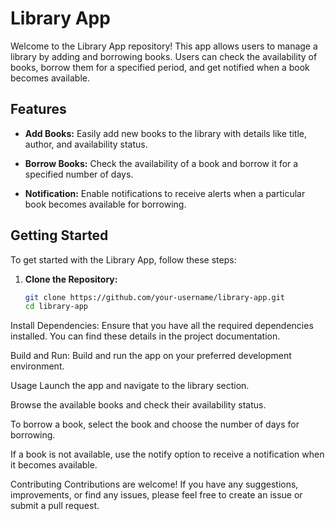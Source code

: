 # Library App

Welcome to the Library App repository! This app allows users to manage a library by adding and borrowing books. Users can check the availability of books, borrow them for a specified period, and get notified when a book becomes available.

## Features

- **Add Books:** Easily add new books to the library with details like title, author, and availability status.

- **Borrow Books:** Check the availability of a book and borrow it for a specified number of days.

- **Notification:** Enable notifications to receive alerts when a particular book becomes available for borrowing.

## Getting Started

To get started with the Library App, follow these steps:

1. **Clone the Repository:**
   ```bash
   git clone https://github.com/your-username/library-app.git
   cd library-app


Install Dependencies:
Ensure that you have all the required dependencies installed. You can find these details in the project documentation.

Build and Run:
Build and run the app on your preferred development environment.

Usage
Launch the app and navigate to the library section.

Browse the available books and check their availability status.

To borrow a book, select the book and choose the number of days for borrowing.

If a book is not available, use the notify option to receive a notification when it becomes available.

Contributing
Contributions are welcome! If you have any suggestions, improvements, or find any issues, please feel free to create an issue or submit a pull request.

